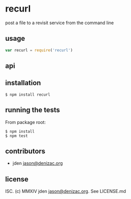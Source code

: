 # recurl
post a file to a revisit service from the command line

## usage
```js
var recurl = require('recurl')
```


## api


## installation

    $ npm install recurl


## running the tests

From package root:

    $ npm install
    $ npm test


## contributors

- jden <jason@denizac.org>


## license

ISC. (c) MMXIV jden <jason@denizac.org>. See LICENSE.md
